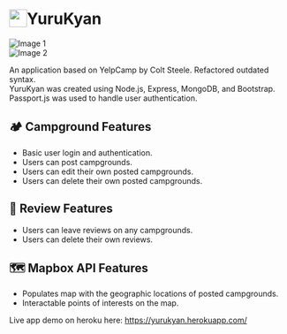 <h1> <img src="https://github.com/TicTacTris/YuruKyan/blob/main/public/assets/yurucamp_favicon.png" width="32" height="32" style="float:left;">
  YuruKyan </h1>

![Image 1](https://github.com/TicTacTris/YuruKyan/blob/main/screenshots/ss1.png)  
![Image 2](https://github.com/TicTacTris/YuruKyan/blob/main/screenshots/ss2.png)  

An application based on YelpCamp by Colt Steele. Refactored outdated syntax. <br>
YuruKyan was created using Node.js, Express, MongoDB, and Bootstrap. Passport.js was used to handle user authentication.  

## :camping: Campground Features
* Basic user login and authentication.
* Users can post campgrounds.
* Users can edit their own posted campgrounds.
* Users can delete their own posted campgrounds.

## :speech_balloon: Review Features
* Users can leave reviews on any campgrounds.
* Users can delete their own reviews.

## :world_map: Mapbox API Features
* Populates map with the geographic locations of posted campgrounds.
* Interactable points of interests on the map.

Live app demo on heroku here: https://yurukyan.herokuapp.com/
